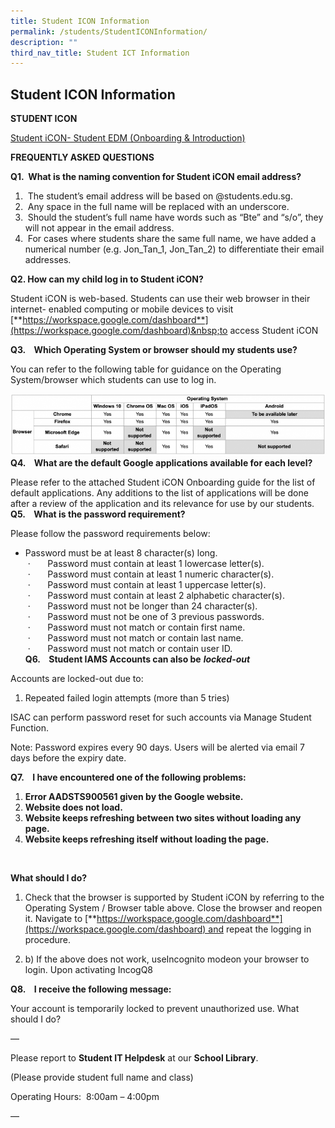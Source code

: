 ```yaml
---
title: Student ICON Information
permalink: /students/StudentICONInformation/
description: ""
third_nav_title: Student ICT Information
---
```

## Student ICON Information


<b>STUDENT ICON</b>

[Student iCON- Student EDM (Onboarding &amp; Introduction)](/files/Student-iCON-Student-EDM-Onboarding-Introducing-Student-iCON.pdf)


<b>FREQUENTLY ASKED QUESTIONS</b>

<b>Q1.&nbsp;&nbsp;What is the naming convention for Student iCON email address?</b>

1.  &nbsp;The student’s email address will be based on @students.edu.sg.
2.  &nbsp;Any space in the full name will be replaced with an underscore.
3.  &nbsp;Should the student’s full name have words such as “Bte” and “s/o”, they will not appear in the email address.
4.  &nbsp;For cases where students share the same full name, we have added a numerical number (e.g. Jon\_Tan\_1, Jon\_Tan\_2) to differentiate their&nbsp;email addresses.

<b>Q2. How can my child log in to Student iCON?</b>

Student iCON is web-based. Students can use their web browser in their internet- enabled computing or mobile devices to visit  
[**https://workspace.google.com/dashboard**](https://workspace.google.com/dashboard)&nbsp;to access Student iCON

**Q3.&nbsp;&nbsp; &nbsp;Which Operating System or browser should my students use?**

You can refer to the following table for guidance on the Operating System/browser which students can use to log in.
<br>

![](/images/OSBrowser.png)
<br>
**Q4.    What are the default Google applications available for each level?**

Please refer to the attached Student iCON Onboarding guide for the list of default applications. Any additions to the list of applications will be done after a review of the application and its relevance for use by our students.
<br>
**Q5.    What is the password requirement?**  

Please follow the password requirements below:  

*   Password must be at least 8 character(s) long.  
     ·       Password must contain at least 1 lowercase letter(s).  
     ·       Password must contain at least 1 numeric character(s).  
     ·       Password must contain at least 1 uppercase letter(s).  
     ·       Password must contain at least 2 alphabetic character(s).  
     ·       Password must not be longer than 24 character(s).  
     ·       Password must not be one of 3 previous passwords.  
     ·       Password must not match or contain first name.  
     ·       Password must not match or contain last name.  
     ·       Password must not match or contain user ID.
	<br>
 **Q6.    Student IAMS Accounts can also be** **_locked-out_**

Accounts are locked-out due to:

1.  Repeated failed login attempts (more than 5 tries)

ISAC can perform password reset for such accounts via Manage Student Function. 

Note: Password expires every 90 days. Users will be alerted via email 7 days before the expiry date.
<br>


**Q7.    I have encountered one of the following problems:**

1.  **Error AADSTS900561 given by the Google website.**
2.  **Website does not load.**
3.  **Website keeps refreshing between two sites without loading any page.**
4.  **Website keeps refreshing itself without loading the page.**

<br>

**What should I do?**

1.  Check that the browser is supported by Student iCON by referring to the Operating System / Browser table above. Close the browser and reopen it. Navigate to [**https://workspace.google.com/dashboard**](https://workspace.google.com/dashboard) and repeat the logging in procedure.

1.  b) If the above does not work, useIncognito modeon your browser to login. Upon activating IncogQ8

**Q8.    I receive the following message:** 

Your account is temporarily locked to prevent unauthorized use. What should I do?

—

Please report to **Student IT Helpdesk** at our **School Library**.

(Please provide student full name and class)

  
Operating Hours:  8:00am – 4:00pm

—